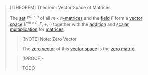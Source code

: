 >[!THEOREM] Theorem: Vector Space of Matrices
>
>The [set](../../../Set%20Theory/index.md) $F^{m\times n}$ of all $m \times n$[-matrices](Matrix.md) and the [field](../../Fields/index.md) $F$ form a [vector space](../Vector%20Spaces/Vector%20Space.md) $(F^{m\times n}, F, +, \cdot)$ together with the [addition](Matrix%20Operations/Matrix%20Addition.md) and [scalar multiplication](Matrix%20Operations/Scalar%20Multiplication.md) for [matrices](Matrix.md).
>
>>[!NOTE] Note: Zero Vector
>>
>>The [zero vector](../Vector%20Spaces/Vector%20Space.md) of this [vector space](../Vector%20Spaces/Vector%20Space.md) is the [zero matrix](Zero%20Matrix.md).
>>
>
>>[!PROOF]-
>>
>>TODO
>>
>